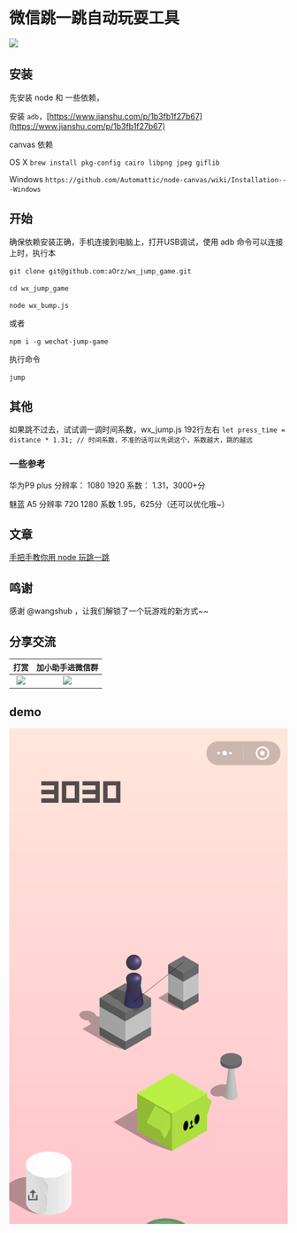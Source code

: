 # 微信跳一跳自动玩耍工具
[![](https://badge.juejin.im/entry/5a477b485188252bca0533d7/likes.svg?style=flat-square)](https://juejin.im/post/5a477aed6fb9a045167d87bf)
## 安装

先安装 node 和 一些依赖，

安装 `adb`，[https://www.jianshu.com/p/1b3fb1f27b67](https://www.jianshu.com/p/1b3fb1f27b67)

canvas 依赖

OS X `brew install pkg-config cairo libpng jpeg giflib`

Windows `https://github.com/Automattic/node-canvas/wiki/Installation---Windows`

## 开始

确保依赖安装正确，手机连接到电脑上，打开USB调试，使用 adb 命令可以连接上时，执行本

`git clone git@github.com:aOrz/wx_jump_game.git`

`cd wx_jump_game`

`node wx_bump.js`

或者 

`npm i -g wechat-jump-game`

执行命令

`jump`

## 其他

如果跳不过去，试试调一调时间系数，wx_jump.js 192行左右 `let press_time = distance * 1.31; // 时间系数，不准的话可以先调这个，系数越大，跳的越远`

### 一些参考

华为P9 plus 分辨率： 1080 1920 系数： 1.31，3000+分

魅蓝 A5 分辨率 720 1280 系数 1.95，625分（还可以优化哦~）
## 文章

[手把手教你用 node 玩跳一跳](https://fddcn.cn/wechat-jump.html)
## 鸣谢

感谢 @wangshub ，让我们解锁了一个玩游戏的新方式~~


## 分享交流

打赏|加小助手进微信群
:---:|:---:
<img src="https://fddcn.cn/wp-content/uploads/2017/12/WechatIMG117.jpeg" width="200"/>  |  <img src="https://fddcn.cn/wp-content/uploads/2017/12/WechatIMG116.jpeg" width="200"/>

## demo

![](/demo/index.png)
